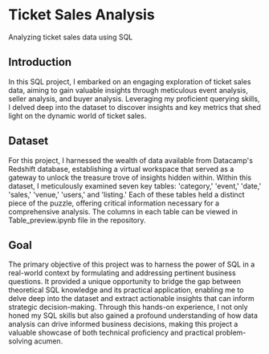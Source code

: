 # Ticket Sales Analysis
Analyzing ticket sales data using SQL

## Introduction
In this SQL project, I embarked on an engaging exploration of ticket sales data, aiming to gain valuable insights through meticulous event analysis, seller analysis, and buyer analysis. Leveraging my proficient querying skills, I delved deep into the dataset to discover insights and key metrics that shed light on the dynamic world of ticket sales.

## Dataset
For this project, I harnessed the wealth of data available from Datacamp's Redshift database, establishing a virtual workspace that served as a gateway to unlock the treasure trove of insights hidden within. Within this dataset, I meticulously examined seven key tables: 'category,' 'event,' 'date,' 'sales,' 'venue,' 'users,' and 'listing.' Each of these tables held a distinct piece of the puzzle, offering critical information necessary for a comprehensive analysis. The columns in each table can be viewed in Table_preview.ipynb file in the repository.

## Goal
The primary objective of this project was to harness the power of SQL in a real-world context by formulating and addressing pertinent business questions. It provided a unique opportunity to bridge the gap between theoretical SQL knowledge and its practical application, enabling me to delve deep into the dataset and extract actionable insights that can inform strategic decision-making. Through this hands-on experience, I not only honed my SQL skills but also gained a profound understanding of how data analysis can drive informed business decisions, making this project a valuable showcase of both technical proficiency and practical problem-solving acumen.

